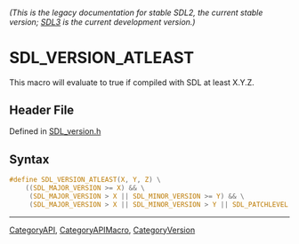 ###### (This is the legacy documentation for stable SDL2, the current stable version; [SDL3](https://wiki.libsdl.org/SDL3/) is the current development version.)
# SDL_VERSION_ATLEAST

This macro will evaluate to true if compiled with SDL at least X.Y.Z.

## Header File

Defined in [SDL_version.h](https://github.com/libsdl-org/SDL/blob/SDL2/include/SDL_version.h)

## Syntax

```c
#define SDL_VERSION_ATLEAST(X, Y, Z) \
    ((SDL_MAJOR_VERSION >= X) && \
     (SDL_MAJOR_VERSION > X || SDL_MINOR_VERSION >= Y) && \
     (SDL_MAJOR_VERSION > X || SDL_MINOR_VERSION > Y || SDL_PATCHLEVEL >= Z))
```

----
[CategoryAPI](CategoryAPI), [CategoryAPIMacro](CategoryAPIMacro), [CategoryVersion](CategoryVersion)


